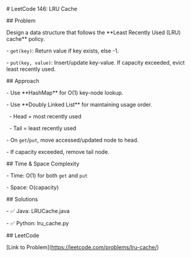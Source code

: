 \# LeetCode 146: LRU Cache



\## Problem

Design a data structure that follows the \*\*Least Recently Used (LRU) cache\*\* policy.



\- `get(key)`: Return value if key exists, else -1.

\- `put(key, value)`: Insert/update key-value. If capacity exceeded, evict least recently used.



\## Approach

\- Use \*\*HashMap\*\* for O(1) key-node lookup.

\- Use \*\*Doubly Linked List\*\* for maintaining usage order.

&nbsp; - Head = most recently used

&nbsp; - Tail = least recently used

\- On `get`/`put`, move accessed/updated node to head.

\- If capacity exceeded, remove tail node.



\## Time \& Space Complexity

\- Time: O(1) for both `get` and `put`

\- Space: O(capacity)



\## Solutions

\- ✅ Java: LRUCache.java

\- ✅ Python: lru\_cache.py



\## LeetCode

\[Link to Problem](https://leetcode.com/problems/lru-cache/)



